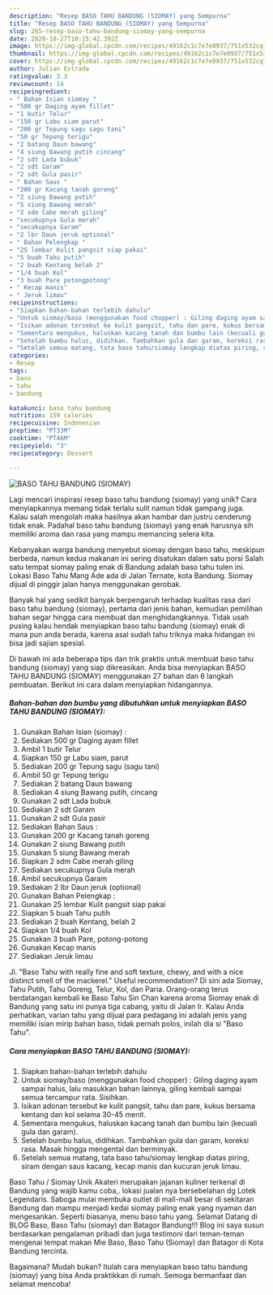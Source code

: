 ```yaml
---
description: "Resep BASO TAHU BANDUNG (SIOMAY) yang Sempurna"
title: "Resep BASO TAHU BANDUNG (SIOMAY) yang Sempurna"
slug: 265-resep-baso-tahu-bandung-siomay-yang-sempurna
date: 2020-10-27T10:15:42.392Z
image: https://img-global.cpcdn.com/recipes/49162c1c7e7e0937/751x532cq70/baso-tahu-bandung-siomay-foto-resep-utama.jpg
thumbnail: https://img-global.cpcdn.com/recipes/49162c1c7e7e0937/751x532cq70/baso-tahu-bandung-siomay-foto-resep-utama.jpg
cover: https://img-global.cpcdn.com/recipes/49162c1c7e7e0937/751x532cq70/baso-tahu-bandung-siomay-foto-resep-utama.jpg
author: Julian Estrada
ratingvalue: 3.3
reviewcount: 14
recipeingredient:
- " Bahan Isian siomay "
- "500 gr Daging ayam fillet"
- "1 butir Telur"
- "150 gr Labu siam parut"
- "200 gr Tepung sagu sagu tani"
- "50 gr Tepung terigu"
- "2 batang Daun bawang"
- "4 siung Bawang putih cincang"
- "2 sdt Lada bubuk"
- "2 sdt Garam"
- "2 sdt Gula pasir"
- " Bahan Saus "
- "200 gr Kacang tanah goreng"
- "2 siung Bawang putih"
- "5 siung Bawang merah"
- "2 sdm Cabe merah giling"
- "secukupnya Gula merah"
- "secukupnya Garam"
- "2 lbr Daun jeruk optional"
- " Bahan Pelengkap "
- "25 lembar Kulit pangsit siap pakai"
- "5 buah Tahu putih"
- "2 buah Kentang belah 2"
- "1/4 buah Kol"
- "3 buah Pare potongpotong"
- " Kecap manis"
- " Jeruk limau"
recipeinstructions:
- "Siapkan bahan-bahan terlebih dahulu"
- "Untuk siomay/baso (menggunakan food chopper) : Giling daging ayam sampai halus, lalu masukkan bahan lainnya, giling kembali sampai semua tercampur rata. Sisihkan."
- "Isikan adonan tersebut ke kulit pangsit, tahu dan pare, kukus bersama kentang dan kol selama 30-45 menit."
- "Sementara mengukus, haluskan kacang tanah dan bumbu lain (kecuali gula dan garam)."
- "Setelah bumbu halus, didihkan. Tambahkan gula dan garam, koreksi rasa. Masak hingga mengental dan berminyak."
- "Setelah semua matang, tata baso tahu/siomay lengkap diatas piring, siram dengan saus kacang, kecap manis dan kucuran jeruk limau."
categories:
- Resep
tags:
- baso
- tahu
- bandung

katakunci: baso tahu bandung 
nutrition: 159 calories
recipecuisine: Indonesian
preptime: "PT33M"
cooktime: "PT46M"
recipeyield: "3"
recipecategory: Dessert

---
```



![BASO TAHU BANDUNG (SIOMAY)](https://img-global.cpcdn.com/recipes/49162c1c7e7e0937/751x532cq70/baso-tahu-bandung-siomay-foto-resep-utama.jpg)

Lagi mencari inspirasi resep baso tahu bandung (siomay) yang unik? Cara menyiapkannya memang tidak terlalu sulit namun tidak gampang juga. Kalau salah mengolah maka hasilnya akan hambar dan justru cenderung tidak enak. Padahal baso tahu bandung (siomay) yang enak harusnya sih memiliki aroma dan rasa yang mampu memancing selera kita.

Kebanyakan warga bandung menyebut siomay dengan baso tahu, meskipun berbeda, namun kedua makanan ini sering disatukan dalam satu porsi Salah satu tempat siomay paling enak di Bandung adalah baso tahu tulen ini. Lokasi Baso Tahu Mang Ade ada di Jalan Ternate, kota Bandung. Siomay dijual di pinggir jalan hanya menggunakan gerobak.

Banyak hal yang sedikit banyak berpengaruh terhadap kualitas rasa dari baso tahu bandung (siomay), pertama dari jenis bahan, kemudian pemilihan bahan segar hingga cara membuat dan menghidangkannya. Tidak usah pusing kalau hendak menyiapkan baso tahu bandung (siomay) enak di mana pun anda berada, karena asal sudah tahu triknya maka hidangan ini bisa jadi sajian spesial.


Di bawah ini ada beberapa tips dan trik praktis untuk membuat baso tahu bandung (siomay) yang siap dikreasikan. Anda bisa menyiapkan BASO TAHU BANDUNG (SIOMAY) menggunakan 27 bahan dan 6 langkah pembuatan. Berikut ini cara dalam menyiapkan hidangannya.

<!--inarticleads1-->

##### Bahan-bahan dan bumbu yang dibutuhkan untuk menyiapkan BASO TAHU BANDUNG (SIOMAY):

1. Gunakan  Bahan Isian (siomay) :
1. Sediakan 500 gr Daging ayam fillet
1. Ambil 1 butir Telur
1. Siapkan 150 gr Labu siam, parut
1. Sediakan 200 gr Tepung sagu (sagu tani)
1. Ambil 50 gr Tepung terigu
1. Sediakan 2 batang Daun bawang
1. Sediakan 4 siung Bawang putih, cincang
1. Gunakan 2 sdt Lada bubuk
1. Sediakan 2 sdt Garam
1. Gunakan 2 sdt Gula pasir
1. Sediakan  Bahan Saus :
1. Gunakan 200 gr Kacang tanah goreng
1. Gunakan 2 siung Bawang putih
1. Gunakan 5 siung Bawang merah
1. Siapkan 2 sdm Cabe merah giling
1. Sediakan secukupnya Gula merah
1. Ambil secukupnya Garam
1. Sediakan 2 lbr Daun jeruk (optional)
1. Gunakan  Bahan Pelengkap :
1. Gunakan 25 lembar Kulit pangsit siap pakai
1. Siapkan 5 buah Tahu putih
1. Sediakan 2 buah Kentang, belah 2
1. Siapkan 1/4 buah Kol
1. Gunakan 3 buah Pare, potong-potong
1. Gunakan  Kecap manis
1. Sediakan  Jeruk limau


Jl. &#34;Baso Tahu with really fine and soft texture, chewy, and with a nice distinct smell of the mackerel.&#34; Useful recommendation? Di sini ada Siomay, Tahu Putih, Tahu Goreng, Telur, Kol, dan Paria. Orang-orang terus berdatangan kembali ke Baso Tahu Sin Chan karena aroma Siomay enak di Bandung yang satu ini punya tiga cabang, yaitu di Jalan Ir. Kalau Anda perhatikan, varian tahu yang dijual para pedagang ini adalah jenis yang memiliki isian mirip bahan baso, tidak pernah polos, inilah dia si &#34;Baso Tahu&#34;. 

<!--inarticleads2-->

##### Cara menyiapkan BASO TAHU BANDUNG (SIOMAY):

1. Siapkan bahan-bahan terlebih dahulu
1. Untuk siomay/baso (menggunakan food chopper) : Giling daging ayam sampai halus, lalu masukkan bahan lainnya, giling kembali sampai semua tercampur rata. Sisihkan.
1. Isikan adonan tersebut ke kulit pangsit, tahu dan pare, kukus bersama kentang dan kol selama 30-45 menit.
1. Sementara mengukus, haluskan kacang tanah dan bumbu lain (kecuali gula dan garam).
1. Setelah bumbu halus, didihkan. Tambahkan gula dan garam, koreksi rasa. Masak hingga mengental dan berminyak.
1. Setelah semua matang, tata baso tahu/siomay lengkap diatas piring, siram dengan saus kacang, kecap manis dan kucuran jeruk limau.


Baso Tahu / Siomay Unik Akateri merupakan jajanan kuliner terkenal di Bandung yang wajib kamu coba,. lokasi jualan nya bersebelahan dg Lotek Legendaris. Saboga mulai membuka outlet di mall-mall besar di sekitaran Bandung dan mampu menjadi kedai siomay paling enak yang nyaman dan mengesankan. Seperti biasanya, menu baso tahu yang. Selamat Datang di BLOG Baso, Baso Tahu (siomay) dan Batagor Bandung!!! Blog ini saya susun berdasarkan pengalaman pribadi dan juga testimoni dari teman-teman mengenai tempat makan Mie Baso, Baso Tahu (Siomay) dan Batagor di Kota Bandung tercinta. 

Bagaimana? Mudah bukan? Itulah cara menyiapkan baso tahu bandung (siomay) yang bisa Anda praktikkan di rumah. Semoga bermanfaat dan selamat mencoba!
